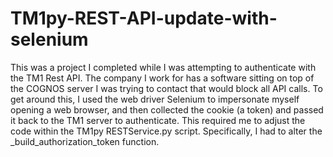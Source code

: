 # TM1py-REST-API-update-with-selenium
This was a project I completed while I was attempting to authenticate with the TM1 Rest API. The company I work for has a software sitting on top of the COGNOS server I was trying to contact that would block all API calls. To get around this, I used the web driver Selenium to impersonate myself opening a web browser, and then collected the cookie (a token) and passed it back to the TM1 server to authenticate. This required me to adjust the code within the TM1py RESTService.py script. Specifically, I had to alter the _build_authorization_token function. 
